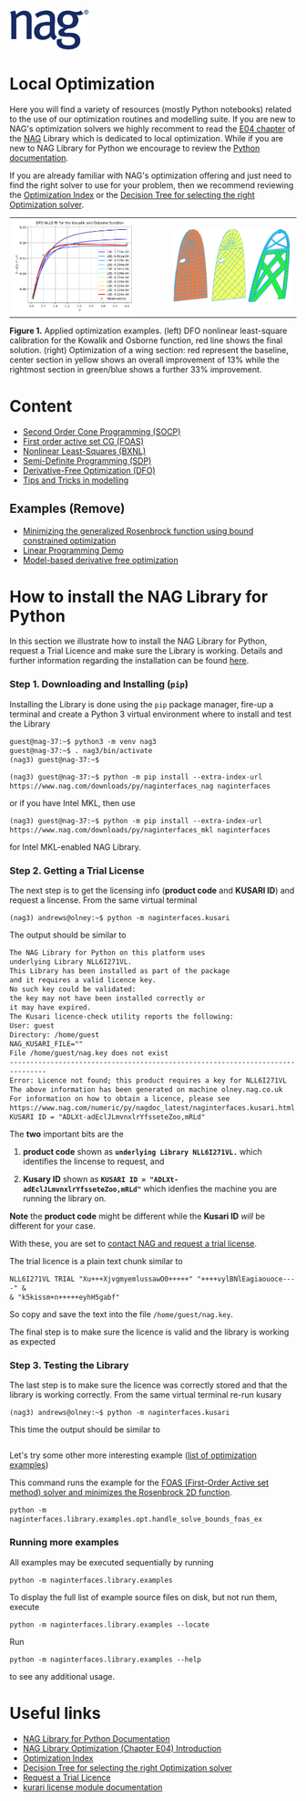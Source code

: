 [![NAG Logo](../nag_logo.png)](https://www.nag.com)

# Local Optimization

Here you will find a variety of resources (mostly Python notebooks) related to the use of our optimization routines and modelling suite. If you are new to NAG's optimization solvers we highly recomment to read the [E04 chapter](https://www.nag.com/numeric/nl/nagdoc_latest/clhtml/e04/e04intro.html) of the [NAG](https://www.nag.com) Library which is dedicated to local optimization. While if you are new to NAG Library for Python we encourage to review the [Python documentation](https://www.nag.com/numeric/py/nagdoc_latest/naginterfaces.library.opt.html). 

If you are already familiar with NAG's optimization offering and just need to find the right solver to use for your problem, then we recommend reviewing the [Optimization Index](https://www.nag.com/numeric/nl/nagdoc_latest/flhtml/indexes/optimization.html) or the [Decision Tree for selecting the right Optimization solver](https://www.nag.com/numeric/nl/nagdoc_latest/flhtml/e04/e04intro.html#dtree).


<table><tr>
<td><img src="./images/dfo_calib.png" width="412px" alt="DFO Calibration example"/></td>
  <td>&nbsp;&nbsp;&nbsp;&nbsp;&nbsp;&nbsp;&nbsp;&nbsp;&nbsp;&nbsp;&nbsp;</td>
 <td><img src="./images/wingsection.png" width="412px" alt="Optimization example of a wing section"/></td>
</tr></table>

**Figure 1.** Applied optimization examples. (left) DFO nonlinear least-square calibration for the Kowalik and Osborne function, 
red line shows the final solution. (right) Optimization of a wing section: red represent the baseline, center section in yellow 
shows an overall improvement of 13% while the rightmost section in green/blue shows a further 33% improvement. 

# Content

* [Second Order Cone Programming (SOCP)](./SOCP/)
* [First order active set CG (FOAS)](./FOAS)
* [Nonlinear Least-Squares (BXNL)](./BXNL)
* [Semi-Definite Programming (SDP)](./SDP/)
* [Derivative-Free Optimization (DFO)](./DFO/)
* [Tips and Tricks in modelling](./modelling)

## Examples (Remove)
* [Minimizing the generalized Rosenbrock function using bound constrained optimization](./bounds_quasi_func_easy.ipynb)
* [Linear Programming Demo](./LP_demo.ipynb)
* [Model-based derivative free optimization](./DFO_noisy.ipynb)

# How to install the NAG Library for Python

In this section we illustrate how to install the NAG Library for Python, request a Trial Licence and make sure the Library is working. Details and further information regarding the installation can be found [here](https://www.nag.com/numeric/py/nagdoc_latest/readme.html#installation).

### Step 1. Downloading and Installing (`pip`)
Installing the Library is done using the `pip` package manager, fire-up a terminal and create a Python 3 virtual environment where to install and test the Library
```{bash}
guest@nag-37:~$ python3 -m venv nag3
guest@nag-37:~$ . nag3/bin/activate
(nag3) guest@nag-37:~$
```

```{bash}
(nag3) guest@nag-37:~$ python -m pip install --extra-index-url https://www.nag.com/downloads/py/naginterfaces_nag naginterfaces
```
or if you have Intel MKL, then use
```{bash}
(nag3) guest@nag-37:~$ python -m pip install --extra-index-url https://www.nag.com/downloads/py/naginterfaces_mkl naginterfaces
```
for Intel MKL-enabled NAG Library.

### Step 2. Getting a Trial License
The next step is to get the licensing info (**product code** and **KUSARI ID**) and request a lincense. From the same virtual terminal
```{bash}
(nag3) andrews@olney:~$ python -m naginterfaces.kusari
```
The output should be similar to
```
The NAG Library for Python on this platform uses
underlying Library NLL6I271VL.
This Library has been installed as part of the package
and it requires a valid licence key.
No such key could be validated:
the key may not have been installed correctly or
it may have expired.
The Kusari licence-check utility reports the following:
User: guest
Directory: /home/guest
NAG_KUSARI_FILE=""
File /home/guest/nag.key does not exist
-------------------------------------------------------------------------------
Error: Licence not found; this product requires a key for NLL6I271VL
The above information has been generated on machine olney.nag.co.uk
For information on how to obtain a licence, please see
https://www.nag.com/numeric/py/nagdoc_latest/naginterfaces.kusari.html
KUSARI ID = "ADLXt-adEclJLmvnxlrYfsseteZoo,mRLd"
```
The **two** important bits are the 

 1. **product code** shown as **`underlying Library NLL6I271VL.`** which identifies the lincense to request, and
 
 2. **Kusary ID** shown as **`KUSARI ID = "ADLXt-adEclJLmvnxlrYfsseteZoo,mRLd"`** which idenfies the machine you are running the library on.
 
 **Note** the **product code** might be different while the **Kusari ID** _will_ be different for your case.
 
 With these, you are set to [contact NAG and request a trial license](https://www.nag.com/content/software-trials?product=NAG%20Library).
 
 The trial licence is a plain text chunk similar to
 ```
 NLL6I271VL TRIAL "Xu+++XjvgmyemlussawO0+++++" "++++vylBNlEagiaouoce----" &
& "k5kissm+n+++++eyhH5gabf"
 ```
 So copy and save the text into the file `/home/guest/nag.key`.
 
 The final step is to make sure the licence is valid and the library is working as expected
 
### Step 3. Testing the Library
The last step is to make sure the licence was correctly stored and that the library is working correctly. From the same virtual terminal re-run kusary
```{bash}
(nag3) andrews@olney:~$ python -m naginterfaces.kusari
``` 
This time the output should be similar to
```
```
Let's try some other more interesting example ([list of optimization examples](https://www.nag.com/numeric/py/nagdoc_latest/naginterfaces.library.opt.html#examples))

This command runs the example for the [FOAS (First-Order Active set method) solver and minimizes the Rosenbrock 2D function](./FOAS).
```
python -m naginterfaces.library.examples.opt.handle_solve_bounds_foas_ex
```

### Running more examples

All examples may be executed sequentially by running
```
python -m naginterfaces.library.examples
```
To display the full list of example source files on disk, but not run them, execute
```
python -m naginterfaces.library.examples --locate
```
Run
```
python -m naginterfaces.library.examples --help
```
to see any additional usage.

<!---# How to run the Jupyter notebooks examples--->

# Useful links

* [NAG Library for Python Documentation](https://www.nag.com/numeric/py/nagdoc_latest/naginterfaces.library.opt.html)
* [NAG Library Optimization (Chapter E04) Introduction](https://www.nag.com/numeric/nl/nagdoc_latest/clhtml/e04/e04intro.html)
* [Optimization Index](https://www.nag.com/numeric/nl/nagdoc_latest/flhtml/indexes/optimization.html) 
* [Decision Tree for selecting the right Optimization solver](https://www.nag.com/numeric/nl/nagdoc_latest/flhtml/e04/e04intro.html#dtree)
* [Request a Trial Licence](https://www.nag.com/content/software-trials?product=NAG%20Library)
* [kurari license module documentation](https://www.nag.com/numeric/py/nagdoc_latest/naginterfaces.kusari.html#kusari)

<!-- # References
* Kowalik J S and Osborne, M R (1968) _Methods for unconstrained optimization problems_. New York, American Elsevier Pub. Co
--!>
